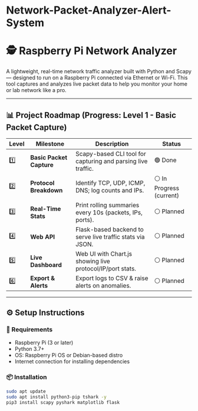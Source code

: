 # Network-Packet-Analyzer-Alert-System
# 🕵️ Raspberry Pi Network Analyzer

A lightweight, real-time network traffic analyzer built with Python and Scapy — designed to run on a Raspberry Pi connected via Ethernet or Wi-Fi. This tool captures and analyzes live packet data to help you monitor your home or lab network like a pro.

---

## 📊 Project Roadmap (Progress: **Level 1 - Basic Packet Capture**)

| Level | Milestone | Description | Status |
|-------|-----------|-------------|--------|
| 1️⃣ | **Basic Packet Capture** | Scapy-based CLI tool for capturing and parsing live traffic. | 🟢 Done |
| 2️⃣ | **Protocol Breakdown** | Identify TCP, UDP, ICMP, DNS; log counts and IPs. | ⚪  In Progress (current) |
| 3️⃣ | **Real-Time Stats** | Print rolling summaries every 10s (packets, IPs, ports). | ⚪ Planned |
| 4️⃣ | **Web API** | Flask-based backend to serve live traffic stats via JSON. | ⚪ Planned |
| 5️⃣ | **Live Dashboard** | Web UI with Chart.js showing live protocol/IP/port stats. | ⚪ Planned |
| 6️⃣ | **Export & Alerts** | Export logs to CSV & raise alerts on anomalies. | ⚪ Planned |

---

## ⚙️ Setup Instructions

### 🔧 Requirements

- Raspberry Pi (3 or later)
- Python 3.7+
- OS: Raspberry Pi OS or Debian-based distro
- Internet connection for installing dependencies

### 📦 Installation

```bash
sudo apt update
sudo apt install python3-pip tshark -y
pip3 install scapy pyshark matplotlib flask
